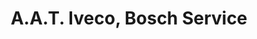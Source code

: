 ---
title: "A.A.T. Iveco, Bosch Service"
url: /schoenefeld/a-a-t-iveco-bosch-service/
shop: Autowerkstatt
---